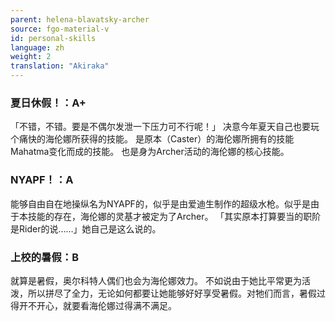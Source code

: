 ```yaml
---
parent: helena-blavatsky-archer
source: fgo-material-v
id: personal-skills
language: zh
weight: 2
translation: "Akiraka"
---
```


### 夏日休假！：A+

「不错，不错。要是不偶尔发泄一下压力可不行呢！」
决意今年夏天自己也要玩个痛快的海伦娜所获得的技能。
是原本（Caster）的海伦娜所拥有的技能Mahatma变化而成的技能。
也是身为Archer活动的海伦娜的核心技能。

### NYAPF！：A

能够自由自在地操纵名为NYAPF的，似乎是由爱迪生制作的超级水枪。似乎是由于本技能的存在，海伦娜的灵基才被定为了Archer。
「其实原本打算要当的职阶是Rider的说……」她自己是这么说的。

### 上校的暑假：B

就算是暑假，奥尔科特人偶们也会为海伦娜效力。
不如说由于她比平常更为活泼，所以拼尽了全力，无论如何都要让她能够好好享受暑假。对牠们而言，暑假过得开不开心，就要看海伦娜过得满不满足。
